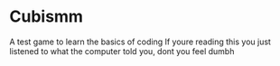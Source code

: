 # Cubismm
A test game to learn the basics of coding
If youre reading this you just listened to what the computer told you, dont you feel dumbh
